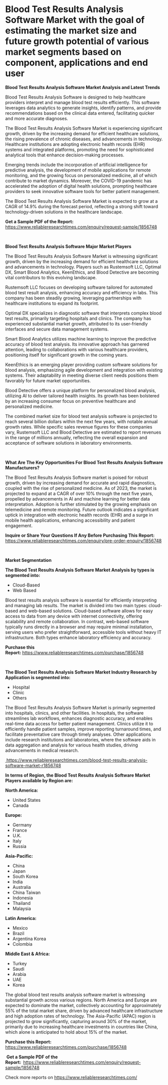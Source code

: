 <p><h1>Blood Test Results Analysis Software Market with the goal of estimating the market size and future growth potential of various market segments based on component, applications and end user</h1></p><p><strong>Blood Test Results Analysis Software Market Analysis and Latest Trends</strong></p>
<p><p>Blood Test Results Analysis Software is designed to help healthcare providers interpret and manage blood test results efficiently. This software leverages data analytics to generate insights, identify patterns, and provide recommendations based on the clinical data entered, facilitating quicker and more accurate diagnoses. </p><p>The Blood Test Results Analysis Software Market is experiencing significant growth, driven by the increasing demand for efficient healthcare solutions, the rising prevalence of chronic diseases, and advancements in technology. Healthcare institutions are adopting electronic health records (EHR) systems and integrated platforms, promoting the need for sophisticated analytical tools that enhance decision-making processes. </p><p>Emerging trends include the incorporation of artificial intelligence for predictive analysis, the development of mobile applications for remote monitoring, and the growing focus on personalized medicine, all of which contribute to market dynamics. Moreover, the COVID-19 pandemic has accelerated the adoption of digital health solutions, prompting healthcare providers to seek innovative software tools for better patient management. </p><p>The Blood Test Results Analysis Software Market is expected to grow at a CAGR of 14.9% during the forecast period, reflecting a strong shift toward technology-driven solutions in the healthcare landscape.</p></p>
<p><strong>Get a Sample PDF of the Report:&nbsp;</strong> <a href="https://www.reliableresearchtimes.com/enquiry/request-sample/1856748?utm_campaign=3311&utm_medium=2&utm_source=Github&utm_content=ia&utm_term=27032025&utm_id=blood-test-results-analysis-software">https://www.reliableresearchtimes.com/enquiry/request-sample/1856748</a></p>
<p>&nbsp;</p>
<p><strong>Blood Test Results Analysis Software Major Market Players</strong></p>
<p><p>The Blood Test Results Analysis Software Market is witnessing significant growth, driven by the increasing demand for efficient healthcare solutions and advancements in technology. Players such as Rustemsoft LLC, Optimal DX, Smart Blood Analytics, KeenEthics, and Blood Detective are becoming vital contributors to this evolving landscape.</p><p>Rustemsoft LLC focuses on developing software tailored for automated blood test result analysis, enhancing accuracy and efficiency in labs. This company has been steadily growing, leveraging partnerships with healthcare institutions to expand its footprint.</p><p>Optimal DX specializes in diagnostic software that interprets complex blood test results, primarily targeting hospitals and clinics. The company has experienced substantial market growth, attributed to its user-friendly interfaces and secure data management systems.</p><p>Smart Blood Analytics utilizes machine learning to improve the predictive accuracy of blood test analysis. Its innovative approach has garnered attention, leading to collaborations with various healthcare providers, positioning itself for significant growth in the coming years.</p><p>KeenEthics is an emerging player providing custom software solutions for blood analysis, emphasizing agile development and integration with existing systems. Their adaptability in meeting diverse client needs positions them favorably for future market opportunities.</p><p>Blood Detective offers a unique platform for personalized blood analysis, utilizing AI to deliver tailored health insights. Its growth has been bolstered by an increasing consumer focus on preventive healthcare and personalized medicine.</p><p>The combined market size for blood test analysis software is projected to reach several billion dollars within the next few years, with notable annual growth rates. While specific sales revenue figures for these companies vary, Rustemsoft LLC and Blood Detective are estimated to report revenues in the range of millions annually, reflecting the overall expansion and acceptance of software solutions in laboratory environments.</p></p>
<p>&nbsp;</p>
<p><strong>What Are The Key Opportunities For Blood Test Results Analysis Software Manufacturers?</strong></p>
<p><p>The Blood Test Results Analysis Software market is poised for robust growth, driven by increasing demand for accurate and rapid diagnostics, coupled with the rise of personalized medicine. As of 2023, the market is projected to expand at a CAGR of over 10% through the next five years, propelled by advancements in AI and machine learning for better data interpretation. Adoption is further stimulated by the growing emphasis on telemedicine and remote monitoring. Future outlook indicates a significant uptick in integration with electronic health records (EHR) and a surge in mobile health applications, enhancing accessibility and patient engagement.</p></p>
<p><strong>Inquire or Share Your Questions If Any Before Purchasing This Report:</strong> <a href="https://www.reliableresearchtimes.com/enquiry/pre-order-enquiry/1856748?utm_campaign=3311&utm_medium=2&utm_source=Github&utm_content=ia&utm_term=27032025&utm_id=blood-test-results-analysis-software">https://www.reliableresearchtimes.com/enquiry/pre-order-enquiry/1856748</a></p>
<p>&nbsp;</p>
<p><strong>Market Segmentation</strong></p>
<p><strong>The Blood Test Results Analysis Software Market Analysis by types is segmented into:</strong></p>
<p><ul><li>Cloud-Based</li><li>Web Based</li></ul></p>
<p><p>Blood test results analysis software is essential for efficiently interpreting and managing lab results. The market is divided into two main types: cloud-based and web-based solutions. Cloud-based software allows for easy access to data from any device with internet connectivity, offering scalability and remote collaboration. In contrast, web-based software typically runs directly in a browser and may require minimal installation, serving users who prefer straightforward, accessible tools without heavy IT infrastructure. Both types enhance laboratory efficiency and accuracy.</p></p>
<p><strong>Purchase this Report:&nbsp;</strong><a href="https://www.reliableresearchtimes.com/purchase/1856748?utm_campaign=3311&utm_medium=2&utm_source=Github&utm_content=ia&utm_term=27032025&utm_id=blood-test-results-analysis-software">https://www.reliableresearchtimes.com/purchase/1856748</a></p>
<p>&nbsp;</p>
<p><strong>The Blood Test Results Analysis Software Market Industry Research by Application is segmented into:</strong></p>
<p><ul><li>Hospital</li><li>Clinic</li><li>Others</li></ul></p>
<p><p>The Blood Test Results Analysis Software Market is primarily segmented into hospitals, clinics, and other facilities. In hospitals, the software streamlines lab workflows, enhances diagnostic accuracy, and enables real-time data access for better patient management. Clinics utilize it to efficiently handle patient samples, improve reporting turnaround times, and facilitate preventative care through timely analyses. Other applications include research institutions and laboratories, where the software aids in data aggregation and analysis for various health studies, driving advancements in medical research.</p></p>
<p><a href="https://www.reliableresearchtimes.com/blood-test-results-analysis-software-market-r1856748?utm_campaign=3311&utm_medium=2&utm_source=Github&utm_content=ia&utm_term=27032025&utm_id=blood-test-results-analysis-software">&nbsp;https://www.reliableresearchtimes.com/blood-test-results-analysis-software-market-r1856748</a></p>
<p><strong>In terms of Region, the Blood Test Results Analysis Software Market Players available by Region are:</strong></p>
<p>
    <p> <strong> North America: </strong>
        <ul>
            <li>United States</li>
            <li>Canada</li>
        </ul>
        </p> 
    <p> <strong> Europe: </strong>
        <ul>
            <li>Germany</li>
            <li>France</li>
            <li>U.K.</li>
            <li>Italy</li>
            <li>Russia</li>
        </ul>
        </p> 
    <p> <strong> Asia-Pacific: </strong>
        <ul>
            <li>China</li>
            <li>Japan</li>
            <li>South Korea</li>
            <li>India</li>
            <li>Australia</li>
            <li>China Taiwan</li>
            <li>Indonesia</li>
            <li>Thailand</li>
            <li>Malaysia</li>
        </ul>
        </p> 
    <p> <strong> Latin America: </strong>
        <ul>
            <li>Mexico</li>
            <li>Brazil</li>
            <li>Argentina Korea</li>
            <li>Colombia</li>
        </ul>
        </p> 
    <p> <strong> Middle East & Africa: </strong>
        <ul>
            <li>Turkey</li>
            <li>Saudi</li>
            <li>Arabia</li>
            <li>UAE</li>
            <li>Korea</li>
        </ul>
    </p>
    </p>
<p><p>The global blood test results analysis software market is witnessing substantial growth across various regions. North America and Europe are expected to dominate the market, collectively accounting for approximately 55% of the total market share, driven by advanced healthcare infrastructure and high adoption rates of technology. The Asia-Pacific (APAC) region is projected to grow significantly, capturing around 30% of the market, primarily due to increasing healthcare investments in countries like China, which alone is anticipated to hold about 15% of the market.</p></p>
<p><strong>Purchase this Report: </strong><a href="https://www.reliableresearchtimes.com/purchase/1856748?utm_campaign=3311&utm_medium=2&utm_source=Github&utm_content=ia&utm_term=27032025&utm_id=blood-test-results-analysis-software">https://www.reliableresearchtimes.com/purchase/1856748</a></p>
<p>&nbsp;<strong>Get a Sample PDF of the Report:&nbsp;&nbsp;</strong><a href="https://www.reliableresearchtimes.com/enquiry/request-sample/1856748?utm_campaign=3311&utm_medium=2&utm_source=Github&utm_content=ia&utm_term=27032025&utm_id=blood-test-results-analysis-software">https://www.reliableresearchtimes.com/enquiry/request-sample/1856748</a></p>
<p><strong></strong></p>
<p>Check more reports on <a href="https://www.reliableresearchtimes.com/?utm_campaign=3311&utm_medium=2&utm_source=Github&utm_content=ia&utm_term=27032025&utm_id=blood-test-results-analysis-software">https://www.reliableresearchtimes.com/</a></p>